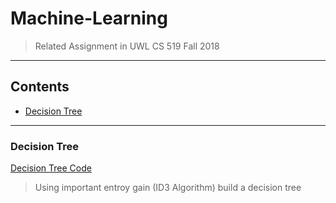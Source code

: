 Machine-Learning
===
> Related Assignment in UWL CS 519 Fall 2018

****
## Contents
* [Decision Tree](#Decision-Tree)


---
### Decision Tree
[Decision Tree Code](https://github.com/Yuanqing-Suo/Machine-Learning-ass/blob/master/decisionTree.py)
> Using important entroy gain (ID3 Algorithm) build a decision tree
